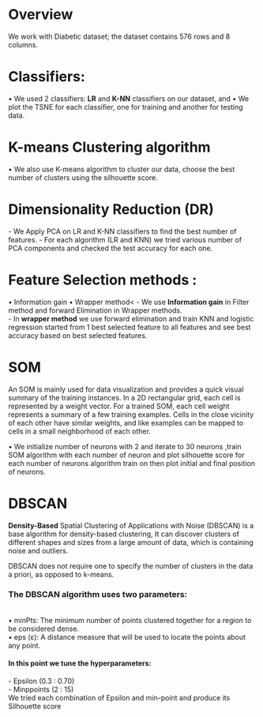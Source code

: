 <h1>Overview</h1>
We work with Diabetic dataset; the dataset contains 576 rows and 8 columns.

<h1>Classifiers:</h1> 
• We used 2 classifiers: <b>LR</b> and <b>K-NN</b> classifiers on our dataset, and 
• We plot the TSNE for each classifier, one for training and another for testing 
data. 

<h1> K-means Clustering algorithm </h1>
• We also use K-means algorithm to cluster our data, choose the best number of clusters using the silhouette score.

<h1>Dimensionality Reduction (DR)</h1>
- We Apply PCA on LR and K-NN classifiers to find the best number of features.
- For each algorithm (LR and KNN) we tried various number of PCA components and checked the test accuracy for each one.

<h1>Feature Selection methods :</h1>
• Information gain
• Wrapper method<
- We use <b>Information gain</b> in Filter method and forward Elimination in 
Wrapper methods.
<br>
- In <b>wrapper method</b> we use forward elimination and train KNN and logistic 
regression started from 1 best selected feature to all features and see best accuracy 
based on best selected features.

<h1>SOM</h1>
<pr>An SOM is mainly used for data visualization and provides a quick visual 
summary of the training instances. In a 2D rectangular grid, each cell is 
represented by a weight vector. For a trained SOM, each cell weight 
represents a summary of a few training examples. Cells in the close vicinity of 
each other have similar weights, and like examples can be mapped to cells in 
a small neighborhood of each other.</pr>

• We initialize number of neurons with 2 and iterate to 30 neurons ,train SOM algorithm with 
each number of neuron and plot silhouette score for each number of neurons algorithm train 
on then plot initial and final position of neurons.

<h1>DBSCAN</h1>
<b>Density-Based</b> Spatial Clustering of Applications with
Noise (DBSCAN) is a base algorithm for density-based clustering, It can 
discover clusters of different shapes and sizes from a large amount of data, 
which is containing noise and outliers.<br>

DBSCAN does not require one to specify the number of clusters in the 
data a priori, as opposed to k-means.<br>

<h3>The DBSCAN algorithm uses two parameters:</h3><br>
• minPts: The minimum number of points clustered together for a 
region to be considered dense.<br>
• eps (ε): A distance measure that will be used to locate the points 
about any point.<br>
<h4>In this point we tune the hyperparameters:</h4>
- Epsilon (0.3 : 0.70)<br>
- Minppoints (2 : 15)<br>
We tried each combination of Epsilon and min-point and produce its 
Silhouette score


